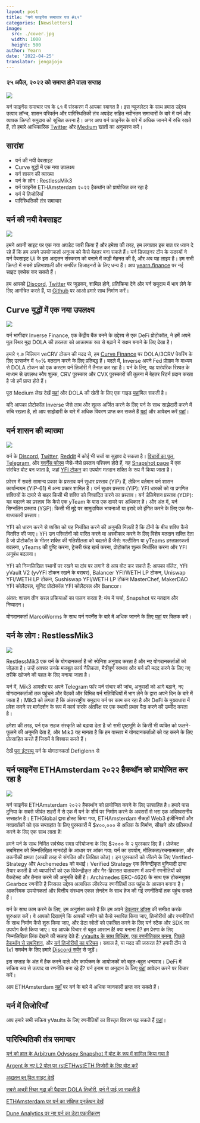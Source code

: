 ```yaml
---
layout: post
title: "यर्न फाइनेंस समाचार पत्र #६१"
categories: [Newsletters]
image:
  src: ./cover.jpg
  width: 1000
  height: 500
author: Yearn
date: '2022-04-25'
translator: jengajojo
---
```


### २५ अप्रैल, २०२२  को समाप्त होने वाला सप्ताह

![](./cover.jpg?w=1000&h=500)

यर्न फाइनेंस समाचार पत्र के ६१ वें संस्करण में आपका स्वागत है। इस न्यूजलेटर के साथ हमारा उद्देश्य उत्पाद लॉन्च, शासन परिवर्तन और पारिस्थितिकी तंत्र अपडेट सहित नवीनतम समाचारों के बारे में यर्न और व्यापक क्रिप्टो समुदाय को सूचित करना है। अगर आप यर्न फाइनेंस के बारे में अधिक जानने में रुचि रखते हैं, तो हमारे आधिकारिक [Twitter](https://twitter.com/iearnfinance) और [Medium](https://medium.com/iearn) खातों का अनुसरण करें।

## सारांश

- यर्न की नयी वेबसाइट 
- Curve युद्धों में एक नया उपलक्ष्य
- यर्न शासन की व्याख्या
- यर्न के लोग : RestlessMik3
- यर्न फाइनेंस ETHAmsterdam २०२२ हैकथॉन को प्रायोजित कर रहा है
- यर्न में तिजोरियाँ
- पारिस्थितिकी तंत्र समाचार

## यर्न की नयी वेबसाइट 

![](./image2.jpg?w=900&h=458)

हमने अपनी साइट पर एक नया अपडेट जारी किया है और हमेशा की तरह, हम लगातार इस बात पर ध्यान दे रहे हैं कि हम अपने उपयोगकर्ता अनुभव को कैसे बेहतर बना सकते हैं। यर्न डिज़ाइनर टीम के सदस्यों ने यर्न वेबसाइट UI के इस अद्यतन संस्करण को बनाने में कड़ी मेहनत की है, और अब यह लाइव है। हम सभी क्रिप्टो में सबसे प्रतिभाशाली और समर्पित डिजाइनरों के लिए धन्य हैं। आप [yearn.finance](https://yearn.finance/#/portfolio) पर नई साइट एक्सेस कर सकते हैं।

हम आपको [Discord](https://discord.gg/8rF374XkXy), [Twitter](https://twitter.com/iearnfinance) पर जुड़कर, शामिल होने, प्रतिक्रिया देने और यर्न  समुदाय में भाग लेने के लिए आमंत्रित करते हैं, या [Github](https://github.com/yearn) पर आओ हमारे साथ निर्माण करें।

## Curve युद्धों में एक नया उपलक्ष्य

![](./image3.jpg?w=900&h=506)

यर्न भागीदार Inverse Finance, एक केंद्रीय बैंक बनने के उद्देश्य से एक DeFi प्रोटोकॉल, ने हमें अपने मूल स्थिर मुद्रा DOLA की तरलता को आक्रामक रूप से बढ़ाने में सक्षम बनाने के लिए देखा है।

हमारे ९.७ मिलियन veCRV टोकन की मदद से, हम [Curve Finance](https://curve.fi/) पर DOLA/3CRV पेयरिंग के लिए उत्सर्जन में १०% मतदान करने के लिए प्रतिबद्ध हैं। बदले में, Inverse अपने Fed प्रोग्राम के माध्यम से DOLA टोकन को एक कस्टम यर्न तिजोरी में तैनात कर रहा है। यर्न के लिए, यह पारंपरिक रिश्वत के माध्यम से उपलब्ध स्वैप शुल्क, CRV पुरस्कार और CVX  पुरस्कारों की तुलना में बेहतर रिटर्न प्रदान करता है जो हमें प्राप्त होते हैं।

पूरा Medium लेख देखें [यहां](https://medium.com/inverse-finance/a-new-salvo-in-the-curve-wars-c2badffa0123) और DOLA की खेती के लिए एक गाइड [यहां](https://medium.com/inverse-finance/how-to-farm-dola-incentives-today-using-curve-yearn-2a150a2b3afb)मिल सकती है।

यदि आपका प्रोटोकॉल Inverse जैसे लाभ और शुल्क अर्जित करने के लिए यर्न के साथ साझेदारी करने में रुचि रखता है, तो आप साझेदारी के बारे में अधिक विवरण प्राप्त कर सकते हैं [यहां](https://twitter.com/iearnfinance/status/1367508483952771075) और आवेदन करें [यहां](https://yearnfinance.typeform.com/to/uP7xOJUN)।

## यर्न शासन की व्याख्या

![](./image4.jpg?w=900&h=482)

यर्न के [Discord](https://discord.com/invite/6PNv2nF), [Twitter](https://twitter.com/iearnfinance), [Reddit](https://www.reddit.com/r/yearn_finance) में कोई भी चर्चा या सुझाव दे सकता है। [विचारों का पूल](https://yearnfinance.notion.site/yearnfinance/Pool-of-Ideas-d75383ade9154d8bb6163388c6c2b39b), [Telegram](https://t.me/yearnfinance/), और [गवर्नेंस फोरम](https://gov.yearn.finance/) जैसे-जैसे प्रस्ताव परिपक्व होते हैं, यह [Snapshot page](https://yearn.snapshot.page/) में एक संरचित वोट बन जाता है, जहां [YFI टोकन](https://www.coingecko.com/en/coins/yearn) का उपयोग मतदान शक्ति के रूप में किया जाता है।

फ़ोरम में सबसे सामान्य प्रकार के प्रस्ताव यर्न सुधार प्रस्ताव (YIP) हैं, लेकिन वर्तमान यर्न शासन कार्यान्वयन (YIP-61) में अन्य प्रकार शामिल हैं। यर्न सुधार प्रस्ताव (YIP): YFI धारकों को या प्रगणित शक्तियों के दायरे से बाहर किसी भी शक्ति को निष्पादित करने का प्रस्ताव। यर्न डेलिगेशन प्रस्ताव (YDP): यह बदलने का प्रस्ताव कि कैसे एक yTeam के पास एक दायरे पर अधिकार है। और अंत में, यर्न सिग्नलिंग प्रस्ताव (YSP): किसी भी मुद्दे पर सामुदायिक भावनाओं या इरादे को इंगित करने के लिए एक गैर-बाध्यकारी प्रस्ताव।

YFI को धारण करने से व्यक्ति को यह नियंत्रित करने की अनुमति मिलती है कि टीमों के बीच शक्ति कैसे वितरित की जाए। YFI उन परिवर्तनों को पारित करने या अस्वीकार करने के लिए विशेष मतदान शक्ति देता है जो प्रोटोकॉल के भीतर शक्ति की गतिशीलता को बदलते हैं जैसे: मल्टीसिग या yTeams हस्ताक्षरकर्ता बदलना, yTeams की पुष्टि करना, ट्रेजरी फंड खर्च करना, प्रोटोकॉल शुल्क निर्धारित करना और YFI अनुबंध बदलना।

YFI को निम्नलिखित स्थानों पर रखने या दांव पर लगाने से आप वोट कर सकते हैं: आपका वॉलेट, YFI yVault V2 (yvYFI टोकन रखने के बराबर), Balancer YFI/WETH LP टोकन, Uniswap YFI/WETH LP टोकन, Sushiswap YFI/WETH LP टोकन MasterChef, MakerDAO YFI कोलैटरल, यूनिट प्रोटोकॉल YFI कोलैटरल और Bancor।

अंतत: शासन तीन सरल प्रक्रियाओं का पालन करता है: मंच में चर्चा, Snapshot पर मतदान और निष्पादन।

योगदानकर्ता MarcoWorms के साथ यर्न गवर्नेंस के बारे में अधिक जानने के लिए [यहां](https://medium.com/iearn/yearn-governance-explained-proposals-yfi-token-and-execution-113ec86c3a3f) पर क्लिक करें।

## यर्न के लोग : RestlessMik3

![](./image5.jpg?w=400&h=294)

RestlessMik3 एक यर्न के योगदानकर्ता है जो स्पेनिश अनुवाद करता है और नए योगदानकर्ताओं को जोड़ता है। उन्हें अक्सर उनके मजबूत कार्य नैतिकता, मैत्रीपूर्ण स्वभाव और यर्न की मदद करने के लिए नए तरीके खोजने की पहल के लिए मनाया जाता है।

यर्न में, Mik3 आमतौर पर अपने Telegram फॉर यर्न संचार की जांच, अनुवादों को आगे बढ़ाने, नए योगदानकर्ताओं तक पहुंचने और बैठकों और विभिन्न यर्न गतिविधियों में भाग लेने के द्वारा अपने दिन के बारे में जाता है। Mik3 को लगता है कि अंतरराष्ट्रीय समुदाय यर्न पर काम कर रहा है और DeFi के मुख्यधारा में प्रवेश करने पर मार्गदर्शन के रूप में कार्य करके अंतरिक्ष पर एक स्थायी प्रभाव पैदा करने की उम्मीद करता है।

हमेशा की तरह, यर्न एक सहज संस्कृति को बढ़ावा देता है जो सभी पृष्ठभूमि के किसी भी व्यक्ति को फलने-फूलने की अनुमति देता है, और Mik3 यह मानता है कि हम वास्तव में योगदानकर्ताओं को वह करने के लिए प्रोत्साहित करते हैं जिसमें वे विश्वास करते हैं।

देखें [पूरा इंटरव्यू](https://medium.com/iearn/people-of-yearn-restlessmik3-d487b15ce051) यर्न के योगदानकर्ता Defiglenn से

## यर्न फाइनेंस ETHAmsterdam २०२२ हैकथॉन को प्रायोजित कर रहा है

![](./image6.jpg?w=900&h=450)

यर्न फाइनेंस ETHAmsterdam २०२२ हैकाथॉन को प्रायोजित करने के लिए उत्साहित है। हमारे पास दुनिया के सबसे जीवंत शहरों में से एक में यर्न के शीर्ष पर निर्माण करने के अवसरों से भरा एक अविश्वसनीय सप्ताहांत है। ETHGlobal द्वारा होस्ट किया गया, ETHAmsterdam सैकड़ों Web3 इंजीनियरों और नवप्रवर्तकों को एक सप्ताहांत के लिए पुरस्कारों में $४००,०००  से अधिक के निर्माण, सीखने और प्रतिस्पर्धा करने के लिए एक साथ लाता है!

हमने यर्न के साथ निर्मित सर्वश्रेष्ठ समग्र परियोजना के लिए $२००० के २ पुरस्कार दिए हैं। प्रोजेक्ट सबमिशन को निम्नलिखित मानदंडों के आधार पर आंका गया: यर्न का उपयोग, मौलिकता/रचनात्मकता, और तकनीकी क्षमता (अच्छी तरह से संगठित और लिखित कोड)। इन पुरस्कारों को जीतने के लिए Verified-Strategy और Archemedes को बधाई। Verified Strategy एक विकेन्द्रीकृत बुनियादी ढांचा तैयार करती है जो व्यापारियों को एक विकेन्द्रीकृत और गैर-हिरासत वातावरण में अपनी रणनीतियों को बैकटेस्ट और तैनात करने की अनुमति देती है। Archimedes ERC-4626 के साथ एक टोकनयुक्त Gearbox रणनीति है जिसका उद्देश्य अत्यधिक लीवरेज्ड रणनीतियों तक पहुंच के आसान बनाना है। आकस्मिक उपयोगकर्ता और वित्तीय संस्थान एकल लेनदेन के साथ हेज की गई रणनीतियों तक पहुंच सकते हैं।

यर्न के साथ काम करने के लिए, हम अनुशंसा करते हैं कि हम अपने [डेवलपर डॉक्स](https://docs.yearn.finance/) की समीक्षा करके शुरुआत करें। वे आपको दिखाएंगे कि आपकी मशीन को कैसे स्थापित किया जाए, तिजोरीयों और रणनीतियों के साथ निर्माण कैसे शुरू किया जाए, और डेटा स्रोतों को एकत्रित करने के लिए यर्न स्टैक और SDK का उपयोग कैसे किया जाए। यह आपके विचार से बहुत आसान है! क्या बनाना है? हम प्रेरणा के लिए निम्नलिखित लिंक देखने की सलाह देते हैं: [yVaults के साथ बिल्डिंग](https://medium.com/iearn/yearn-partners-build-with-yvaults-4cd042ea092), [एक रणनीतिकार बनना](https://www.youtube.com/watch?v=NVR3teJw0Y0), [पिछले हैकथॉन से सबमिशन](https://dorahacks.io/hackathon/ethdenver22virtual/?bounty=Yearn%20Finance), और [यर्न तिजोरीयों का परिचय](https://www.youtube.com/watch?v=a1TsO62402c)। सवाल है, या मदद की ज़रूरत है? हमारी टीम से 1x1 समर्थन के लिए हमारे [Discord सर्वर](https://discord.com/invite/yearn) से जुड़ें।

इस सप्ताह के अंत में हैक करने वाले और कार्यक्रम के आयोजकों को बहुत-बहुत धन्यवाद। DeFi में सक्रिय रूप से उत्पाद या रणनीति बना रहे हैं? यर्न इनाम या अनुदान के लिए [यहां](https://yearnfinance.notion.site/Welcome-to-Yearn-Finance-26d6c4210e3e405c9f02f84ba567a249) आवेदन करने पर विचार करें।

आप ETHAmsterdam [यहाँ](https://medium.com/iearn/yearn-finance-is-sponsoring-the-ethamsterdam-2022-hackathon-a9110e906424) पर यर्न के बारे में अधिक जानकारी प्राप्त कर सकते हैं।

## यर्न में तिजोरियाँ

आप हमारे सभी सक्रिय yVaults के लिए रणनीतियों का विस्तृत विवरण पढ़ सकते हैं [यहां](https://medium.com/yearn-state-of-the-vaults/the-vaults-at-yearn-9237905ffed3)।

## पारिस्थितिकी तंत्र समाचार

[यर्न को हाल के Arbitrum Odyssey Snapshot में वोट के रूप में शामिल किया गया है](https://twitter.com/iearnfinance/status/1513921428516605954)

[Argent के नए L2 पोल पर rstETHwstETH तिजोरी के लिए वोट करें](https://twitter.com/argentHQ/status/1514172474044432387)

[अद्यतन ब्लू पिल साइट देखें](https://twitter.com/iearnfinance/status/1518390663355768833)

[सबसे अच्छी स्थिर मुद्रा की पैदावार DOLA तिजोरी, यर्न में पाई जा सकती है](https://twitter.com/joinwido/status/1517174426684567555)

[ETHAmsterdam पर यर्न का संक्षिप्त पुनर्कथन देखें](https://twitter.com/YFI_interns/status/1517710156594917377)

[Dune Analytics पर नए यर्न का डेटा एकत्रीकरण](https://twitter.com/iearnfinance/status/1517213158968111106)
